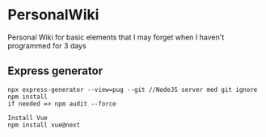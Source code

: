 # PersonalWiki
Personal Wiki for basic elements that I may forget when I haven't programmed for 3 days

## Express generator

```
npx express-generator --view=pug --git //NodeJS server med git ignore
npm install
if needed => npm audit --force

Install Vue
npm install vue@next
```
